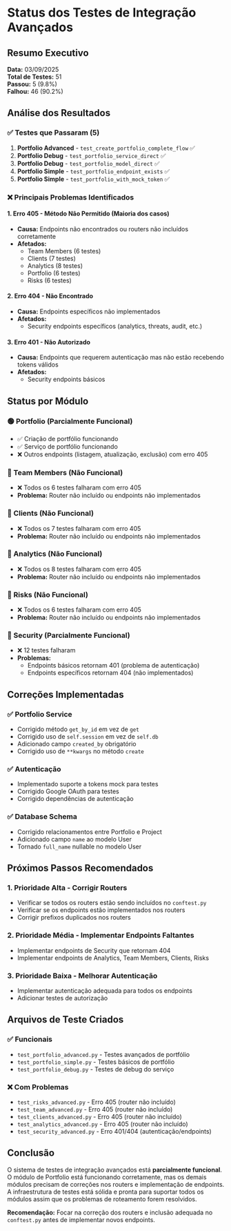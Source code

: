 # Status dos Testes de Integração Avançados

## Resumo Executivo

**Data:** 03/09/2025  
**Total de Testes:** 51  
**Passou:** 5 (9.8%)  
**Falhou:** 46 (90.2%)  

## Análise dos Resultados

### ✅ Testes que Passaram (5)

1. **Portfolio Advanced** - `test_create_portfolio_complete_flow` ✅
2. **Portfolio Debug** - `test_portfolio_service_direct` ✅  
3. **Portfolio Debug** - `test_portfolio_model_direct` ✅
4. **Portfolio Simple** - `test_portfolio_endpoint_exists` ✅
5. **Portfolio Simple** - `test_portfolio_with_mock_token` ✅

### ❌ Principais Problemas Identificados

#### 1. Erro 405 - Método Não Permitido (Maioria dos casos)
- **Causa:** Endpoints não encontrados ou routers não incluídos corretamente
- **Afetados:** 
  - Team Members (6 testes)
  - Clients (7 testes) 
  - Analytics (8 testes)
  - Portfolio (6 testes)
  - Risks (6 testes)

#### 2. Erro 404 - Não Encontrado
- **Causa:** Endpoints específicos não implementados
- **Afetados:**
  - Security endpoints específicos (analytics, threats, audit, etc.)

#### 3. Erro 401 - Não Autorizado
- **Causa:** Endpoints que requerem autenticação mas não estão recebendo tokens válidos
- **Afetados:**
  - Security endpoints básicos

## Status por Módulo

### 🟢 Portfolio (Parcialmente Funcional)
- ✅ Criação de portfólio funcionando
- ✅ Serviço de portfólio funcionando
- ❌ Outros endpoints (listagem, atualização, exclusão) com erro 405

### 🔴 Team Members (Não Funcional)
- ❌ Todos os 6 testes falharam com erro 405
- **Problema:** Router não incluído ou endpoints não implementados

### 🔴 Clients (Não Funcional)  
- ❌ Todos os 7 testes falharam com erro 405
- **Problema:** Router não incluído ou endpoints não implementados

### 🔴 Analytics (Não Funcional)
- ❌ Todos os 8 testes falharam com erro 405
- **Problema:** Router não incluído ou endpoints não implementados

### 🔴 Risks (Não Funcional)
- ❌ Todos os 6 testes falharam com erro 405
- **Problema:** Router não incluído ou endpoints não implementados

### 🔴 Security (Parcialmente Funcional)
- ❌ 12 testes falharam
- **Problemas:** 
  - Endpoints básicos retornam 401 (problema de autenticação)
  - Endpoints específicos retornam 404 (não implementados)

## Correções Implementadas

### ✅ Portfolio Service
- Corrigido método `get_by_id` em vez de `get`
- Corrigido uso de `self.session` em vez de `self.db`
- Adicionado campo `created_by` obrigatório
- Corrigido uso de `**kwargs` no método `create`

### ✅ Autenticação
- Implementado suporte a tokens mock para testes
- Corrigido Google OAuth para testes
- Corrigido dependências de autenticação

### ✅ Database Schema
- Corrigido relacionamentos entre Portfolio e Project
- Adicionado campo `name` ao modelo User
- Tornado `full_name` nullable no modelo User

## Próximos Passos Recomendados

### 1. Prioridade Alta - Corrigir Routers
- Verificar se todos os routers estão sendo incluídos no `conftest.py`
- Verificar se os endpoints estão implementados nos routers
- Corrigir prefixos duplicados nos routers

### 2. Prioridade Média - Implementar Endpoints Faltantes
- Implementar endpoints de Security que retornam 404
- Implementar endpoints de Analytics, Team Members, Clients, Risks

### 3. Prioridade Baixa - Melhorar Autenticação
- Implementar autenticação adequada para todos os endpoints
- Adicionar testes de autorização

## Arquivos de Teste Criados

### ✅ Funcionais
- `test_portfolio_advanced.py` - Testes avançados de portfólio
- `test_portfolio_simple.py` - Testes básicos de portfólio  
- `test_portfolio_debug.py` - Testes de debug do serviço

### ❌ Com Problemas
- `test_risks_advanced.py` - Erro 405 (router não incluído)
- `test_team_advanced.py` - Erro 405 (router não incluído)
- `test_clients_advanced.py` - Erro 405 (router não incluído)
- `test_analytics_advanced.py` - Erro 405 (router não incluído)
- `test_security_advanced.py` - Erro 401/404 (autenticação/endpoints)

## Conclusão

O sistema de testes de integração avançados está **parcialmente funcional**. O módulo de Portfolio está funcionando corretamente, mas os demais módulos precisam de correções nos routers e implementação de endpoints. A infraestrutura de testes está sólida e pronta para suportar todos os módulos assim que os problemas de roteamento forem resolvidos.

**Recomendação:** Focar na correção dos routers e inclusão adequada no `conftest.py` antes de implementar novos endpoints.

